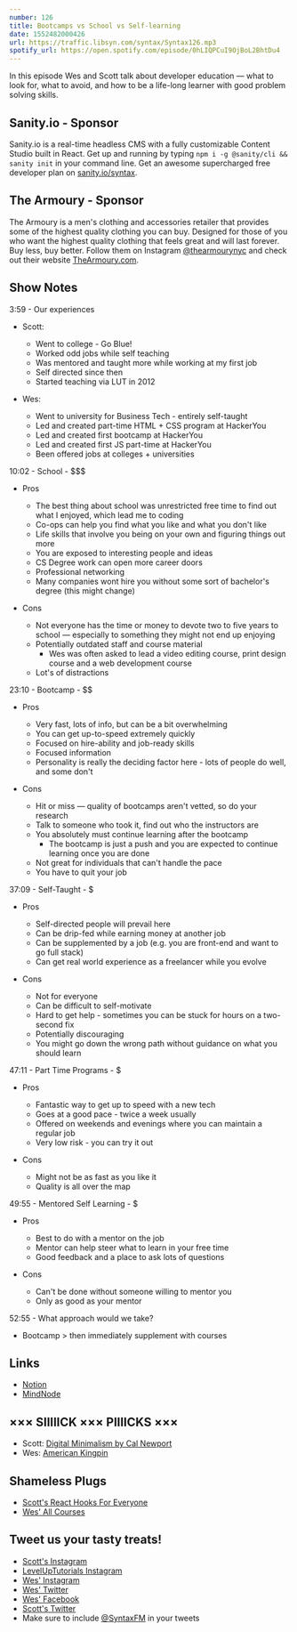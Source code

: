 ```yaml
---
number: 126
title: Bootcamps vs School vs Self-learning
date: 1552482000426
url: https://traffic.libsyn.com/syntax/Syntax126.mp3
spotify_url: https://open.spotify.com/episode/0hLIQPCuI9OjBoL2BhtDu4
---
```


In this episode Wes and Scott talk about developer education — what to look for, what to avoid, and how to be a life-long learner with good problem solving skills.

## Sanity.io - Sponsor

Sanity.io is a real-time headless CMS with a fully customizable Content Studio built in React. Get up and running by typing `npm i -g @sanity/cli && sanity init` in your command line. Get an awesome supercharged free developer plan on [sanity.io/syntax](https://sanity.io/syntax?utm_source=syntax-fm&utm_campaign=syntax1). 

## The Armoury - Sponsor

The Armoury is a men's clothing and accessories retailer that provides some of the highest quality clothing you can buy. Designed for those of you who want the highest quality clothing that feels great and will last forever. Buy less, buy better. Follow them on Instagram [@thearmourynyc](https://www.instagram.com/thearmourynyc/) and check out their website [TheArmoury.com](https://thearmoury.com).

## Show Notes

3:59 - Our experiences

* Scott:
  * Went to college - Go Blue!
  * Worked odd jobs while self teaching
  * Was mentored and taught more while working at my first job
  * Self directed since then
  * Started teaching via LUT in 2012

* Wes:
  * Went to university for Business Tech - entirely self-taught
  * Led and created part-time HTML + CSS program at HackerYou
  * Led and created first bootcamp at HackerYou
  * Led and created first JS part-time at HackerYou
  * Been offered jobs at colleges + universities

10:02 - School - $$$

* Pros
  * The best thing about school was unrestricted free time to find out what I enjoyed, which lead me to coding
  * Co-ops can help you find what you like and what you don't like
  * Life skills that involve you being on your own and figuring things out more
  * You are exposed to interesting people and ideas
  * CS Degree work can open more career doors
  * Professional networking
  * Many companies wont hire you without some sort of bachelor's degree (this might change)

* Cons
  * Not everyone has the time or money to devote two to five years to school — especially to something they might not end up enjoying
  * Potentially outdated staff and course material
    * Wes was often asked to lead a video editing course, print design course and a web development course
  * Lot's of distractions

23:10 - Bootcamp - $$

* Pros
  * Very fast, lots of info, but can be a bit overwhelming
  * You can get up-to-speed extremely quickly
  * Focused on hire-ability and job-ready skills
  * Focused information
  * Personality is really the deciding factor here - lots of people do well, and some don't

* Cons
  * Hit or miss — quality of bootcamps aren't vetted, so do your research
  * Talk to someone who took it, find out who the instructors are
  * You absolutely must continue learning after the bootcamp
    * The bootcamp is just a push and you are expected to continue learning once you are done
  * Not great for individuals that can't handle the pace
  * You have to quit your job

37:09 - Self-Taught - $

* Pros
  * Self-directed people will prevail here
  * Can be drip-fed while earning money at another job
  * Can be supplemented by a job (e.g. you are front-end and want to go full stack)
  * Can get real world experience as a freelancer while you evolve

* Cons
  * Not for everyone
  * Can be difficult to self-motivate
  * Hard to get help - sometimes you can be stuck for hours on a two-second fix
  * Potentially discouraging
  * You might go down the wrong path without guidance on what you should learn

47:11 - Part Time Programs - $

* Pros
  * Fantastic way to get up to speed with a new tech
  * Goes at a good pace - twice a week usually
  * Offered on weekends and evenings where you can maintain a regular job
  * Very low risk - you can try it out

* Cons
  * Might not be as fast as you like it
  * Quality is all over the map

49:55 - Mentored Self Learning - $

* Pros
  * Best to do with a mentor on the job
  * Mentor can help steer what to learn in your free time
  * Good feedback and a place to ask lots of questions

* Cons
  * Can't be done without someone willing to mentor you
  * Only as good as your mentor

52:55 - What approach would we take?

* Bootcamp > then immediately supplement with courses 

## Links

* [Notion](https://www.notion.so)
* [MindNode](https://mindnode.com/)

## ××× SIIIIICK ××× PIIIICKS ×××

* Scott: [Digital Minimalism by Cal Newport](https://amzn.to/2EJGRhi)
* Wes: [American Kingpin](https://amzn.to/2tPFPdp)

## Shameless Plugs

* [Scott's React Hooks For Everyone](https://LevelUpTutorials.com/pro)
* [Wes' All Courses](https://wesbos.com/courses)

## Tweet us your tasty treats!

* [Scott's Instagram](https://www.instagram.com/stolinski/)
* [LevelUpTutorials Instagram](https://www.instagram.com/LevelUpTutorials/)
* [Wes' Instagram](https://www.instagram.com/wesbos/)
* [Wes' Twitter](https://twitter.com/wesbos)
* [Wes' Facebook](https://www.facebook.com/wesbos.developer)
* [Scott's Twitter](https://twitter.com/stolinski)
* Make sure to include [@SyntaxFM](https://twitter.com/SyntaxFM) in your tweets
